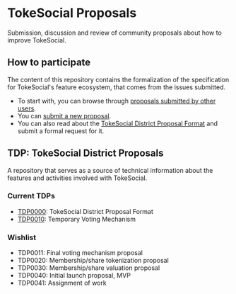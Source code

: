 # TokeSocial Proposals

Submission, discussion and review of community proposals about how to improve TokeSocial.

## How to participate

The content of this repository contains the formalization of the specification for TokeSocial's feature ecosystem, that comes from the issues submitted.

* To start with, you can browse through [proposals submitted by other users](https://github.com/dafky2000/tokesocial_proposals/issues).
* You can [submit a new proposal](https://github.com/dafky2000/tokesocial_proposals/issues/new).
* You can also read about the [TokeSocial District Proposal Format](tdp/0000.md) and submit a formal request for it.

## TDP: TokeSocial District Proposals

A repository that serves as a source of technical information about the features and activities involved with TokeSocial.

### Current TDPs

* [TDP0000](tdp/0000.md): TokeSocial District Proposal Format
* [TDP0010](tdp/0010.md): Temporary Voting Mechanism

### Wishlist

* TDP0011: Final voting mechanism proposal
* TDP0020: Membership/share tokenization proposal
* TDP0030: Membership/share valuation proposal
* TDP0040: Initial launch proposal, MVP
* TDP0041: Assignment of work
